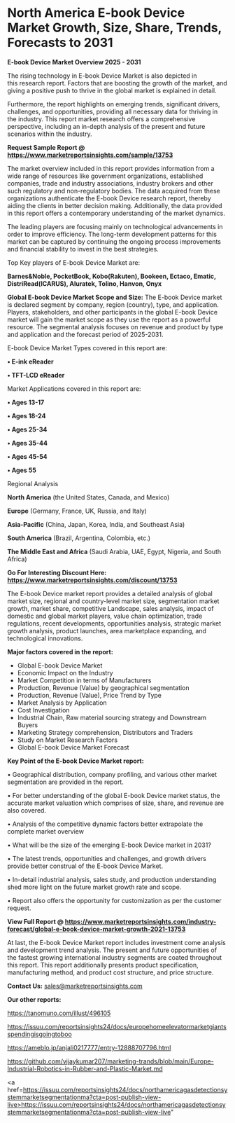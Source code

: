  # North America E-book Device Market Growth, Size, Share, Trends, Forecasts to 2031

<Strong> E-book Device Market Overview 2025 - 2031</strong>

The rising technology in E-book Device Market is also depicted in this research report. Factors that are boosting the growth of the market, and giving a positive push to thrive in the global market is explained in detail.

Furthermore, the report highlights on emerging trends, significant drivers, challenges, and opportunities, providing all necessary data for thriving in the industry. This report market research offers a comprehensive perspective, including an in-depth analysis of the present and future scenarios within the industry.

<strong>Request Sample Report @ <a href=https://www.marketreportsinsights.com/sample/13753>https://www.marketreportsinsights.com/sample/13753</a></strong>

The market overview included in this report provides information from a wide range of resources like government organizations, established companies, trade and industry associations, industry brokers and other such regulatory and non-regulatory bodies. The data acquired from these organizations authenticate the E-book Device research report, thereby aiding the clients in better decision making. Additionally, the data provided in this report offers a contemporary understanding of the market dynamics.

The leading players are focusing mainly on technological advancements in order to improve efficiency. The long-term development patterns for this market can be captured by continuing the ongoing process improvements and financial stability to invest in the best strategies.

Top Key players of E-book Device Market are:

<strong>Barnes&Noble, PocketBook, Kobo(Rakuten), Bookeen, Ectaco, Ematic, DistriRead(ICARUS), Aluratek, Tolino, Hanvon, Onyx</strong>

<strong><b>Global E-book Device Market Scope and Size:</b></strong>
The E-book Device market is declared segment by company, region (country), type, and application. Players, stakeholders, and other participants in the global E-book Device market will gain the market scope as they use the report as a powerful resource. The segmental analysis focuses on revenue and product by type and application and the forecast period of 2025-2031.

E-book Device Market Types covered in this report are:

<strong>• E-ink eReader

• TFT-LCD eReader</strong>

Market Applications covered in this report are:

<strong>• Ages 13-17

• Ages 18-24

• Ages 25-34

• Ages 35-44

• Ages 45-54

• Ages 55</strong> 

Regional Analysis

<strong>North America</strong> (the United States, Canada, and Mexico)

<strong>Europe</strong> (Germany, France, UK, Russia, and Italy)

<strong>Asia-Pacific</strong> (China, Japan, Korea, India, and Southeast Asia)

<strong>South America</strong> (Brazil, Argentina, Colombia, etc.)

<strong>The Middle East and Africa</strong> (Saudi Arabia, UAE, Egypt, Nigeria, and South Africa)

<strong>Go For Interesting Discount Here: <a href=https://www.marketreportsinsights.com/discount/13753>https://www.marketreportsinsights.com/discount/13753</a></strong>

The E-book Device market report provides a detailed analysis of global market size, regional and country-level market size, segmentation market growth, market share, competitive Landscape, sales analysis, impact of domestic and global market players, value chain optimization, trade regulations, recent developments, opportunities analysis, strategic market growth analysis, product launches, area marketplace expanding, and technological innovations.

<strong><b>Major factors covered in the report:</b></strong>
<ul>
  <li>Global E-book Device Market </li>
  <li>Economic Impact on the Industry</li>
  <li>Market Competition in terms of Manufacturers</li>
  <li>Production, Revenue (Value) by geographical segmentation</li>
  <li>Production, Revenue (Value), Price Trend by Type</li>
  <li>Market Analysis by Application</li>
  <li>Cost Investigation</li>
  <li>Industrial Chain, Raw material sourcing strategy and Downstream Buyers</li>
  <li>Marketing Strategy comprehension, Distributors and Traders</li>
  <li>Study on Market Research Factors</li>
  <li>Global E-book Device Market Forecast</li>
</ul>

<strong><b>Key Point of the E-book Device Market report:</b></strong>

• Geographical distribution, company profiling, and various other market segmentation are provided in the report.

• For better understanding of the global E-book Device market status, the accurate market valuation which comprises of size, share, and revenue are also covered.

• Analysis of the competitive dynamic factors better extrapolate the complete market overview

• What will be the size of the emerging E-book Device market in 2031?

• The latest trends, opportunities and challenges, and growth drivers provide better construal of the E-book Device Market.

• In-detail industrial analysis, sales study, and production understanding shed more light on the future market growth rate and scope.

• Report also offers the opportunity for customization as per the customer request.

<strong><b>View Full Report @ <a href=https://www.marketreportsinsights.com/industry-forecast/global-e-book-device-market-growth-2021-13753>https://www.marketreportsinsights.com/industry-forecast/global-e-book-device-market-growth-2021-13753</a></b></strong>


At last, the E-book Device Market report includes investment come analysis and development trend analysis. The present and future opportunities of the fastest growing international industry segments are coated throughout this report. This report additionally presents product specification, manufacturing method, and product cost structure, and price structure.

<strong>Contact Us:</strong>
sales@marketreportsinsights.com

<strong>Our other reports:</strong>

<a href=https://tanomuno.com/illust/496105>https://tanomuno.com/illust/496105</a>

<a href=https://issuu.com/reportsinsights24/docs/europehomeelevatormarketgiantsspendingisgoingtoboo>https://issuu.com/reportsinsights24/docs/europehomeelevatormarketgiantsspendingisgoingtoboo</a>

<a href=https://ameblo.jp/anjali0217777/entry-12888707796.html>https://ameblo.jp/anjali0217777/entry-12888707796.html</a>

<a href=https://github.com/vijaykumar207/marketing-trands/blob/main/Europe-Industrial-Robotics-in-Rubber-and-Plastic-Market.md>https://github.com/vijaykumar207/marketing-trands/blob/main/Europe-Industrial-Robotics-in-Rubber-and-Plastic-Market.md</a>

<a href=https://issuu.com/reportsinsights24/docs/northamericagasdetectionsystemmarketsegmentationma?cta=post-publish-view-live>https://issuu.com/reportsinsights24/docs/northamericagasdetectionsystemmarketsegmentationma?cta=post-publish-view-live</a>"
